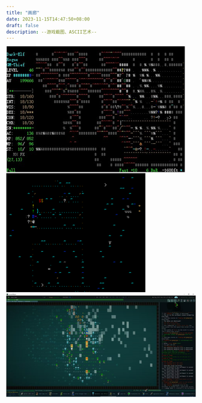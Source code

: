 ```yaml
---
title: "画廊"
date: 2023-11-15T14:47:50+08:00
draft: false
description: --游戏截图、ASCII艺术--
---
```


<div class="gallery">
    <a data-fancybox="gallery" data-caption="发布：admin|来源：Tome Net" href="/Gallery/tomeNET-1.jpg">
        <img src="/Gallery/tomeNET-1.jpg" alt="tomeNET-2">
    </a>
    <a data-fancybox="gallery" href="/Gallery/tomeNET-2.png">
        <img src="/Gallery/tomeNET-2.png" alt="tomeNET-2">
    </a>
    <a data-fancybox="gallery" href="/Gallery/coq.jpg">
        <img src="/Gallery/coq.jpg" alt="coq">
    </a>
    <!-- Add more images with thumbnails as needed -->
</div>

